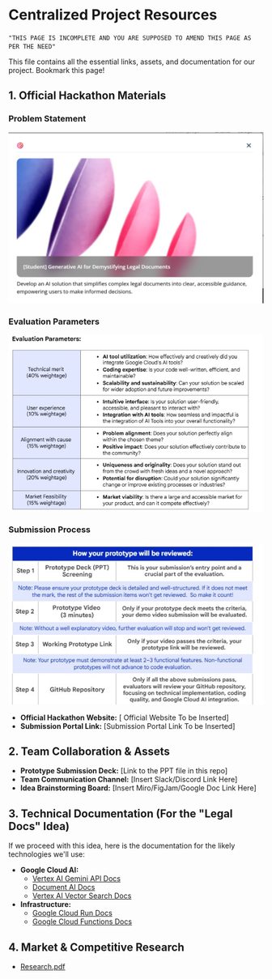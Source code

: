 # Centralized Project Resources

`"THIS PAGE IS INCOMPLETE AND YOU ARE SUPPOSED TO AMEND THIS PAGE AS PER THE NEED"`

This file contains all the essential links, assets, and documentation for our project. Bookmark this page!

## 1. Official Hackathon Materials

### Problem Statement

![Problem Statement: Develop an AI solution that simplifies complex legal documents into clear, accessible guidance, empowering users to make informed decisions.](../assets/problemStatement.jpeg)

### Evaluation Parameters

![Evaluation Parameters for the Hackathon](../assets/evaluation_parameter.jpeg)

### Submission Process

![Submission Process Steps for the Hackathon](../assets/prototypeReview.jpeg)

- **Official Hackathon Website:** [ Official Website To be Inserted]
- **Submission Portal Link:** [Submission Portal Link To be Inserted]

## 2. Team Collaboration & Assets

- **Prototype Submission Deck:** [Link to the PPT file in this repo]
- **Team Communication Channel:** [Insert Slack/Discord Link Here]
- **Idea Brainstorming Board:** [Insert Miro/FigJam/Google Doc Link Here]

## 3. Technical Documentation (For the "Legal Docs" Idea)

If we proceed with this idea, here is the documentation for the likely technologies we'll use:

- **Google Cloud AI:**
  - [Vertex AI Gemini API Docs](https://cloud.google.com/vertex-ai/docs/generative-ai/model-reference/gemini)
  - [Document AI Docs](https://cloud.google.com/document-ai/docs)
  - [Vertex AI Vector Search Docs](https://cloud.google.com/vertex-ai/docs/vector-search)
- **Infrastructure:**
  - [Google Cloud Run Docs](https://cloud.google.com/run/docs)
  - [Google Cloud Functions Docs](https://cloud.google.com/functions/docs)

## 4. Market & Competitive Research

- [Research.pdf](./resource.md)
